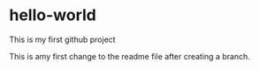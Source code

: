 # hello-world
This is my first github project

This is amy first change to the readme file after creating a branch.
